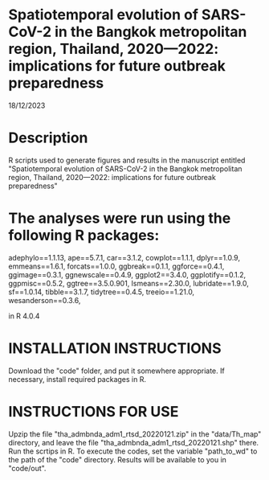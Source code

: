 # Spatiotemporal evolution of SARS-CoV-2 in the Bangkok metropolitan region, Thailand, 2020—2022: implications for future outbreak preparedness

18/12/2023

Description
==============
R scripts used to generate figures and results in the manuscript entitled 
"Spatiotemporal evolution of SARS-CoV-2 in the Bangkok metropolitan region, Thailand, 2020—2022: implications for future outbreak preparedness"

The analyses were run using the following R packages:
==============
adephylo==1.1.13,
ape==5.7.1,
car==3.1.2,
cowplot==1.1.1,
dplyr==1.0.9,
emmeans==1.6.1,
forcats==1.0.0,
ggbreak==0.1.1,
ggforce==0.4.1,
ggimage==0.3.1,
ggnewscale==0.4.9,
ggplot2==3.4.0,
ggplotify==0.1.2,
ggpmisc==0.5.2,
ggtree==3.5.0.901,
lsmeans==2.30.0,
lubridate==1.9.0,
sf==1.0.14,
tibble==3.1.7,
tidytree==0.4.5,
treeio==1.21.0,
wesanderson==0.3.6,

in R 4.0.4

INSTALLATION INSTRUCTIONS
==============
Download the "code" folder, and put it somewhere appropriate. 
If necessary, install required packages in R.

INSTRUCTIONS FOR USE
==============
Upzip the file "tha_admbnda_adm1_rtsd_20220121.zip" in the "data/Th_map" directory, and leave the file "tha_admbnda_adm1_rtsd_20220121.shp" there. 
Run the scrtips in R. 
To execute the codes, set the variable "path_to_wd" to the path of the "code" directory. 
Results will be available to you in "code/out".
